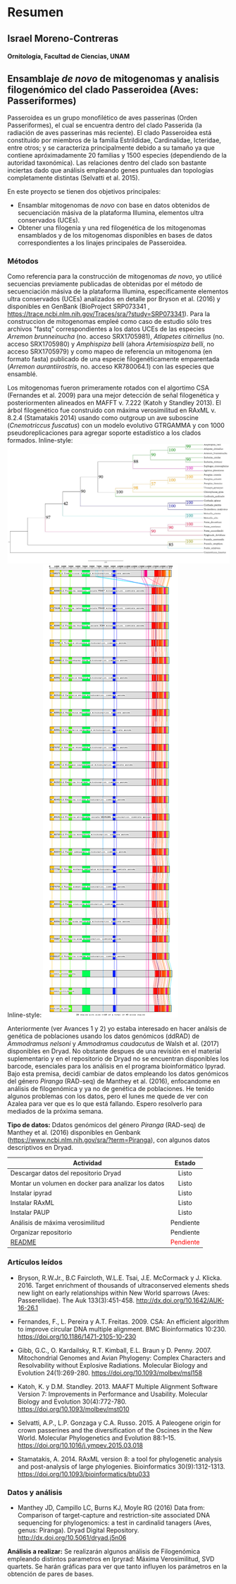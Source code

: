 # Resumen

## Israel Moreno-Contreras
#### Ornitología, Facultad de Ciencias, UNAM


## Ensamblaje *de novo* de mitogenomas y analisis filogenómico del clado Passeroidea (Aves: Passeriformes)
Passeroidea es un grupo monofilético de aves passerinas (Orden Passeriformes), el cual se encuentra dentro del clado Passerida (la radiación de aves passerinas más reciente). El clado Passeroidea está constituido por miembros de la familia Estrildidae, Cardinalidae, Icteridae, entre otros; y se caracteriza principalmente debido a su tamaño ya que contiene apróximadamente 20 familias y 1500 especies (dependiendo de la autoridad taxonómica). Las relaciones dentro del clado son bastante inciertas dado que análisis empleando genes puntuales dan topologías completamente distintas (Selvatti et al. 2015). 

En este proyecto se tienen dos objetivos principales:
   + Ensamblar mitogenomas de *novo* con base en datos obtenidos de secuenciación másiva de la plataforma Illumina, 
     elementos ultra conservados (UCEs).
   + Obtener una filogenia y una red filogenética de los mitogenomas ensamblados y de los mitogenomas disponibles en bases de datos 
     correspondientes a los linajes principales de Passeroidea.

### Métodos
Como referencia para la construcción de mitogenomas *de novo*, yo utilicé secuencias previamente publicadas de obtenidas por el método de secuenciación másiva de la plataforma Illumina, específicamente elementos ultra conservados (UCEs) analizados en detalle por Bryson et al. (2016) y disponibles en GenBank (BioProject SRP073341 , https://trace.ncbi.nlm.nih.gov/Traces/sra/?study=SRP073341). Para la construccion de mitogenomas empleé como caso de estudio sólo tres archivos "fastq" correspondientes a los datos UCEs de las especies *Arremon brunneinucha* (no. acceso SRX1705981), *Atlapetes citirnellus* (no. acceso SRX1705980) y *Amphispiza belli* (ahora *Artemisiospiza belli*, no acceso SRX1705979) y como mapeo de referencia un mitogenoma (en formato fasta) publicado de una especie filogenéticamente emparentada (*Arremon aurantiirostris*, no. acceso KR780064.1) con las especies que ensamblé.


Los mitogenomas fueron primeramente rotados con el algortimo CSA (Fernandes et al. 2009) para una mejor detección de señal filogenética y posteriormenten alineados en MAFFT v. 7.222 (Katoh y Standley 2013).
El árbol filogenético fue construido con máxima verosimilitud en RAxML v. 8.2.4 (Stamatakis 2014) usando como outgroup un ave suboscine (*Cnemotriccus fuscatus*) con un modelo evolutivo GTRGAMMA y con 1000 pseudoreplicaciones para agregar soporte estadístico a los clados formados.
Inline-style: 
![alt text](https://github.com/Israelornis/Proyecto-Final/blob/master/RAxML_bipartitions.result.jpg "Logo Title Text 1")
Inline-style: 
![alt text](https://github.com/Israelornis/Proyecto-Final/blob/master/Mitogenomas-Blocks.bmp "Logo Title Text 1")



Anteriormente (ver Avances 1 y 2) yo estaba interesado en hacer análsis de genética de poblaciones usando los datos genómicos (ddRAD) de *Ammodramus nelsoni* y *Ammodramus caudacutus* de Walsh et al. (2017) disponibles en Dryad. No obstante despues de una revisión en el material suplementario y en el repositorio de Dryad no se encuentran disponibles los barcode, esenciales para los análisis en el programa bioinformático Ipyrad. Bajo esta premisa, decidí cambiar de datos empleando los datos genómicos del género *Piranga*  (RAD-seq) de Manthey et al. (2016), enfocandome en análisis de filogenómica y ya no de genética de poblaciones.
He tenido algunos problemas con los datos, pero el lunes me quede de ver con Azalea para ver que es lo que está fallando. Espero resolverlo para mediados de la próxima semana.

**Tipo de datos:** Ddatos genómicos del género *Piranga*  (RAD-seq) de Manthey et al. (2016) disponibles en Genbank (https://www.ncbi.nlm.nih.gov/sra/?term=Piranga), con algunos datos descriptivos en Dryad.

| Actividad     | Estado |
| ------------- |:-------------:|
| Descargar datos del repositorio Dryad     | Listo  |
| Montar un volumen en docker para analizar los datos     | Listo   | 
| Instalar ipyrad | Listo |   
| Instalar RAxML | Listo |  
| Instalar PAUP | Listo |
| Análisis de máxima verosimilitud | Pendiente |  
| Organizar repositorio | Pendiente |
|[README](https://github.com/Israelornis/ProyectoFinalBioinf2017-II/blob/master/README.md) | <span style="color:red"> Pendiente</span> |

### Artículos leídos

+ Bryson, R.W.Jr., B.C Faircloth, W.L.E. Tsai, J.E. McCormack y J. Klicka. 2016. Target enrichment of thousands of ultraconserved elements sheds new light on early relationships within New World sparrows (Aves: Passerellidae). The Auk 133(3):451-458. http://dx.doi.org/10.1642/AUK-16-26.1

+ Fernandes, F., L. Pereira y A.T. Freitas. 2009. CSA: An efficient algorithm to improve circular DNA multiple alignment. BMC Bioinformatics 10:230.  https://doi.org/10.1186/1471-2105-10-230

+ Gibb, G.C., O. Kardailsky, R.T. Kimball, E.L. Braun y D. Penny. 2007. Mitochondrial Genomes and Avian Phylogeny: Complex Characters and Resolvability without Explosive Radiations. Molecular Biology and Evolution 24(1):269-280. https://doi.org/10.1093/molbev/msl158

+ Katoh, K. y D.M. Standley. 2013. MAAFT Multiple Alignment Software Version 7: Improvements in Performance and Usability. Molecular Biology and Evolution 30(4):772-780. https://doi.org/10.1093/molbev/mst010

+ Selvatti, A.P., L.P. Gonzaga y C.A. Russo. 2015. A Paleogene origin for crown passerines and the diversification of the Oscines in the New World. Molecular Phylogenetics and Evolution 88:1–15. https://doi.org/10.1016/j.ympev.2015.03.018

+ Stamatakis, A. 2014. RAxML version 8: a tool for phylogenetic analysis and post-analysis of large phylogenies. Bioinformatics 30(9):1312-1313. https://doi.org/10.1093/bioinformatics/btu033


### Datos y análisis
+ Manthey JD, Campillo LC, Burns KJ, Moyle RG (2016) Data from: Comparison of target-capture and restriction-site associated DNA sequencing for phylogenomics: a test in cardinalid tanagers (Aves, genus: Piranga). Dryad Digital Repository. http://dx.doi.org/10.5061/dryad.j5n06

**Análisis a realizar:** Se realizarán algunos análisis de Filogenómica empleando distintos parametros en Ipryrad: Máxima Verosimilitud, SVD quartets. Se harán gráficas para ver que tanto influyen los parámetros en la obtención de pares de bases.
